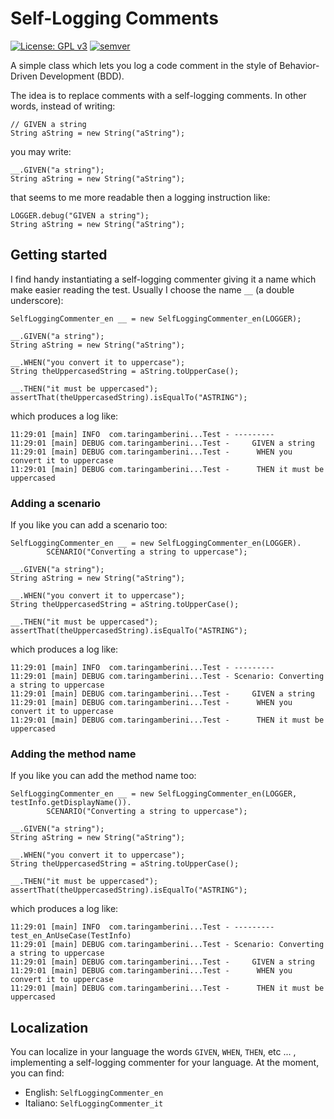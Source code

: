 # Self-Logging Comments

[![License: GPL v3](https://img.shields.io/badge/License-GPLv3-blue.svg)](https://www.gnu.org/licenses/gpl-3.0)
[![semver](https://img.shields.io/badge/semver-2.0.0-blue)](https://semver.org/spec/v2.0.0.html)

A simple class which lets you log a code comment in the style of Behavior-Driven Development (BDD).

The idea is to replace comments with a self-logging comments. In other words, instead of writing:

```
// GIVEN a string
String aString = new String("aString");
```

you may write:

```
__.GIVEN("a string");
String aString = new String("aString");
```

that seems to me more readable then a logging instruction like:

```
LOGGER.debug("GIVEN a string");
String aString = new String("aString");
```


## Getting started

I find handy instantiating a self-logging commenter giving it a name which make easier reading the test. Usually I choose the name `__` (a double underscore):

```
SelfLoggingCommenter_en __ = new SelfLoggingCommenter_en(LOGGER);

__.GIVEN("a string");
String aString = new String("aString");

__.WHEN("you convert it to uppercase");
String theUppercasedString = aString.toUpperCase();

__.THEN("it must be uppercased");
assertThat(theUppercasedString).isEqualTo("ASTRING");
```

which produces a log like:

```
11:29:01 [main] INFO  com.taringamberini...Test - ---------
11:29:01 [main] DEBUG com.taringamberini...Test -     GIVEN a string
11:29:01 [main] DEBUG com.taringamberini...Test -      WHEN you convert it to uppercase
11:29:01 [main] DEBUG com.taringamberini...Test -      THEN it must be uppercased
```


### Adding a scenario

If you like you can add a scenario too:

```
SelfLoggingCommenter_en __ = new SelfLoggingCommenter_en(LOGGER).
        SCENARIO("Converting a string to uppercase");

__.GIVEN("a string");
String aString = new String("aString");

__.WHEN("you convert it to uppercase");
String theUppercasedString = aString.toUpperCase();

__.THEN("it must be uppercased");
assertThat(theUppercasedString).isEqualTo("ASTRING");
```

which produces a log like:

```
11:29:01 [main] INFO  com.taringamberini...Test - ---------
11:29:01 [main] DEBUG com.taringamberini...Test - Scenario: Converting a string to uppercase
11:29:01 [main] DEBUG com.taringamberini...Test -     GIVEN a string
11:29:01 [main] DEBUG com.taringamberini...Test -      WHEN you convert it to uppercase
11:29:01 [main] DEBUG com.taringamberini...Test -      THEN it must be uppercased
```


### Adding the method name

If you like you can add the method name too:

```
SelfLoggingCommenter_en __ = new SelfLoggingCommenter_en(LOGGER, testInfo.getDisplayName()).
        SCENARIO("Converting a string to uppercase");

__.GIVEN("a string");
String aString = new String("aString");

__.WHEN("you convert it to uppercase");
String theUppercasedString = aString.toUpperCase();

__.THEN("it must be uppercased");
assertThat(theUppercasedString).isEqualTo("ASTRING");
```

which produces a log like:

```
11:29:01 [main] INFO  com.taringamberini...Test - --------- test_en_AnUseCase(TestInfo)
11:29:01 [main] DEBUG com.taringamberini...Test - Scenario: Converting a string to uppercase
11:29:01 [main] DEBUG com.taringamberini...Test -     GIVEN a string
11:29:01 [main] DEBUG com.taringamberini...Test -      WHEN you convert it to uppercase
11:29:01 [main] DEBUG com.taringamberini...Test -      THEN it must be uppercased
```



## Localization

You can localize in your language the words `GIVEN`, `WHEN`, `THEN`, etc ... , implementing a self-logging commenter for your language. At the moment, you can find:

* English: `SelfLoggingCommenter_en`
* Italiano: `SelfLoggingCommenter_it`
